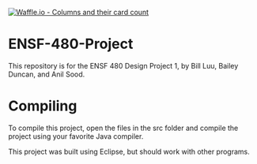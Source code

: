 [![Waffle.io - Columns and their card count](https://badge.waffle.io/bill-luu/ENSF-480-Project.png?columns=all)](https://waffle.io/bill-luu/ENSF-480-Project?utm_source=badge)
# ENSF-480-Project
This repository is for the ENSF 480 Design Project 1, by Bill Luu, Bailey Duncan, and Anil Sood. 

# Compiling 
To compile this project, open the files in the src folder and compile the project using your favorite Java compiler.

This project was built using Eclipse, but should work with other programs.